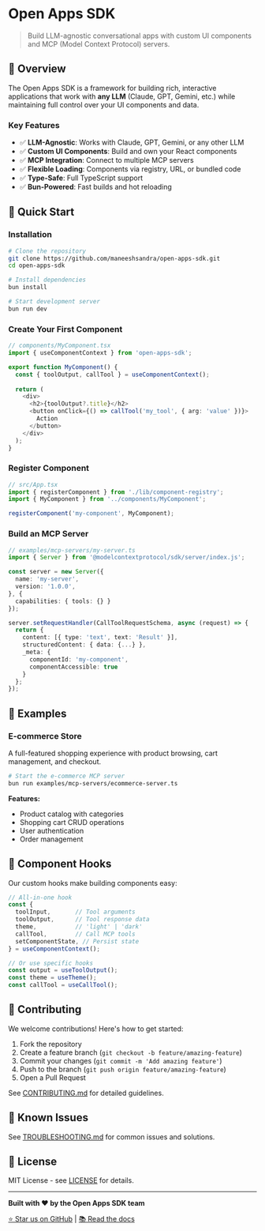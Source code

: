 # Open Apps SDK

> Build LLM-agnostic conversational apps with custom UI components and MCP (Model Context Protocol) servers.

## 🌟 Overview

The Open Apps SDK is a framework for building rich, interactive applications that work with **any LLM** (Claude, GPT, Gemini, etc.) while maintaining full control over your UI components and data.

### Key Features

- ✅ **LLM-Agnostic**: Works with Claude, GPT, Gemini, or any other LLM
- ✅ **Custom UI Components**: Build and own your React components
- ✅ **MCP Integration**: Connect to multiple MCP servers
- ✅ **Flexible Loading**: Components via registry, URL, or bundled code
- ✅ **Type-Safe**: Full TypeScript support
- ✅ **Bun-Powered**: Fast builds and hot reloading

## 🚀 Quick Start

### Installation

```bash
# Clone the repository
git clone https://github.com/maneeshsandra/open-apps-sdk.git
cd open-apps-sdk

# Install dependencies
bun install

# Start development server
bun run dev
```

### Create Your First Component

```typescript
// components/MyComponent.tsx
import { useComponentContext } from 'open-apps-sdk';

export function MyComponent() {
  const { toolOutput, callTool } = useComponentContext();
  
  return (
    <div>
      <h2>{toolOutput?.title}</h2>
      <button onClick={() => callTool('my_tool', { arg: 'value' })}>
        Action
      </button>
    </div>
  );
}
```

### Register Component

```typescript
// src/App.tsx
import { registerComponent } from './lib/component-registry';
import { MyComponent } from '../components/MyComponent';

registerComponent('my-component', MyComponent);
```

### Build an MCP Server

```typescript
// examples/mcp-servers/my-server.ts
import { Server } from '@modelcontextprotocol/sdk/server/index.js';

const server = new Server({
  name: 'my-server',
  version: '1.0.0',
}, {
  capabilities: { tools: {} }
});

server.setRequestHandler(CallToolRequestSchema, async (request) => {
  return {
    content: [{ type: 'text', text: 'Result' }],
    structuredContent: { data: {...} },
    _meta: {
      componentId: 'my-component',
      componentAccessible: true
    }
  };
});
```


## 🎯 Examples

### E-commerce Store

A full-featured shopping experience with product browsing, cart management, and checkout.

```bash
# Start the e-commerce MCP server
bun run examples/mcp-servers/ecommerce-server.ts
```

**Features:**
- Product catalog with categories
- Shopping cart CRUD operations
- User authentication
- Order management


## 🧩 Component Hooks

Our custom hooks make building components easy:

```typescript
// All-in-one hook
const {
  toolInput,       // Tool arguments
  toolOutput,      // Tool response data
  theme,           // 'light' | 'dark'
  callTool,        // Call MCP tools
  setComponentState, // Persist state
} = useComponentContext();

// Or use specific hooks
const output = useToolOutput();
const theme = useTheme();
const callTool = useCallTool();
```

## 🤝 Contributing

We welcome contributions! Here's how to get started:

1. Fork the repository
2. Create a feature branch (`git checkout -b feature/amazing-feature`)
3. Commit your changes (`git commit -m 'Add amazing feature'`)
4. Push to the branch (`git push origin feature/amazing-feature`)
5. Open a Pull Request

See [CONTRIBUTING.md](./CONTRIBUTING.md) for detailed guidelines.


## 🐛 Known Issues

See [TROUBLESHOOTING.md](./TROUBLESHOOTING.md) for common issues and solutions.

## 📄 License

MIT License - see [LICENSE](./LICENSE) for details.


---

**Built with ❤️ by the Open Apps SDK team**

[⭐ Star us on GitHub](https://github.com/maneeshsandra/open-apps-sdk) | [📚 Read the docs](./docs/) 